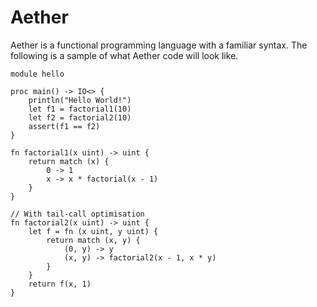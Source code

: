 # Aether

Aether is a functional programming language with a familiar syntax.
The following is a sample of what Aether code will look like.

```
module hello

proc main() -> IO<> {
    println("Hello World!")
    let f1 = factorial1(10)
    let f2 = factorial2(10)
    assert(f1 == f2)
}

fn factorial1(x uint) -> uint {
    return match (x) {
        0 -> 1
        x -> x * factorial(x - 1)
    }
}

// With tail-call optimisation
fn factorial2(x uint) -> uint {
    let f = fn (x uint, y uint) {
        return match (x, y) {
            (0, y) -> y
            (x, y) -> factorial2(x - 1, x * y)
        }
    }
    return f(x, 1)
}
```

